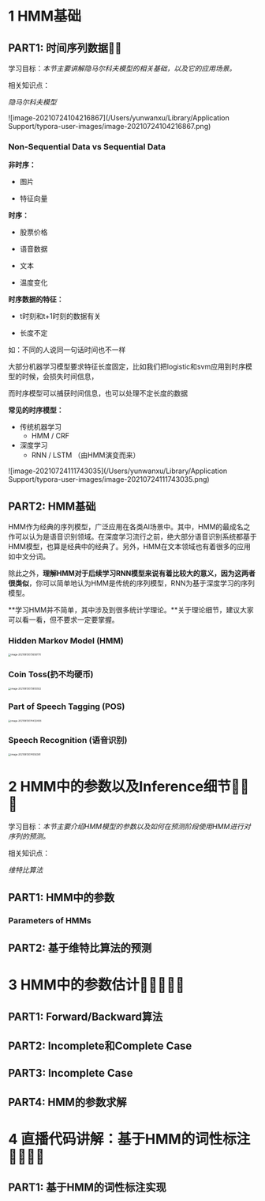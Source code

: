 # 1 HMM基础

## PART1: 时间序列数据🌟🌟

学习目标：*本节主要讲解隐马尔科夫模型的相关基础，以及它的应用场景。*

相关知识点：

*隐马尔科夫模型*

![image-20210724104216867](/Users/yunwanxu/Library/Application Support/typora-user-images/image-20210724104216867.png)

### Non-Sequential Data vs Sequential Data

**非时序：**

- 图片

- 特征向量

**时序：**

- 股票价格

- 语音数据
- 文本
- 温度变化

**时序数据的特征：**

- t时刻和t+1时刻的数据有关

- 长度不定

如：不同的人说同一句话时间也不一样

大部分机器学习模型要求特征长度固定，比如我们把logistic和svm应用到时序模型的时候，会损失时间信息，

而时序模型可以捕获时间信息，也可以处理不定长度的数据

**常见的时序模型：**

- 传统机器学习
  - HMM / CRF
- 深度学习
  - RNN / LSTM （由HMM演变而来）

![image-20210724111743035](/Users/yunwanxu/Library/Application Support/typora-user-images/image-20210724111743035.png)

## PART2: HMM基础

HMM作为经典的序列模型，广泛应用在各类AI场景中。其中，HMM的最成名之作可以认为是语音识别领域。在深度学习流行之前，绝大部分语音识别系统都基于HMM模型，也算是经典中的经典了。另外，HMM在文本领域也有着很多的应用如中文分词。

除此之外，**理解HMM对于后续学习RNN模型来说有着比较大的意义，因为这两者很类似**，你可以简单地认为HMM是传统的序列模型，RNN为基于深度学习的序列模型。

**学习HMM并不简单，其中涉及到很多统计学理论。**关于理论细节，建议大家可以看一看，但不要求一定要掌握。

### Hidden Markov Model (HMM)

<img src="/Users/yunwanxu/Library/Application Support/typora-user-images/image-20210813073658770.png" alt="image-20210813073658770" style="zoom:33%;" />

### Coin Toss(扔不均硬币)

<img src="/Users/yunwanxu/Library/Application Support/typora-user-images/image-20210813073855502.png" alt="image-20210813073855502" style="zoom:33%;" />

### Part of Speech Tagging (POS)

<img src="/Users/yunwanxu/Library/Application Support/typora-user-images/image-20210813074432408.png" alt="image-20210813074432408" style="zoom:33%;" />

### Speech Recognition (语音识别)

<img src="/Users/yunwanxu/Library/Application Support/typora-user-images/image-20210813074556381.png" alt="image-20210813074556381" style="zoom:33%;" />

# 2 HMM中的参数以及Inference细节🌟🌟🌟

学习目标：*本节主要介绍HMM模型的参数以及如何在预测阶段使用HMM进行对序列的预测。*

相关知识点：

*维特比算法*

## PART1: HMM中的参数

### Parameters of HMMs

## PART2: 基于维特比算法的预测

# 3 HMM中的参数估计🌟🌟🌟🌟🌟

## PART1: Forward/Backward算法

## PART2: Incomplete和Complete Case

## PART3: Incomplete Case

## PART4: HMM的参数求解

# 4 直播代码讲解：基于HMM的词性标注🌟🌟🌟🌟

## PART1: 基于HMM的词性标注实现  